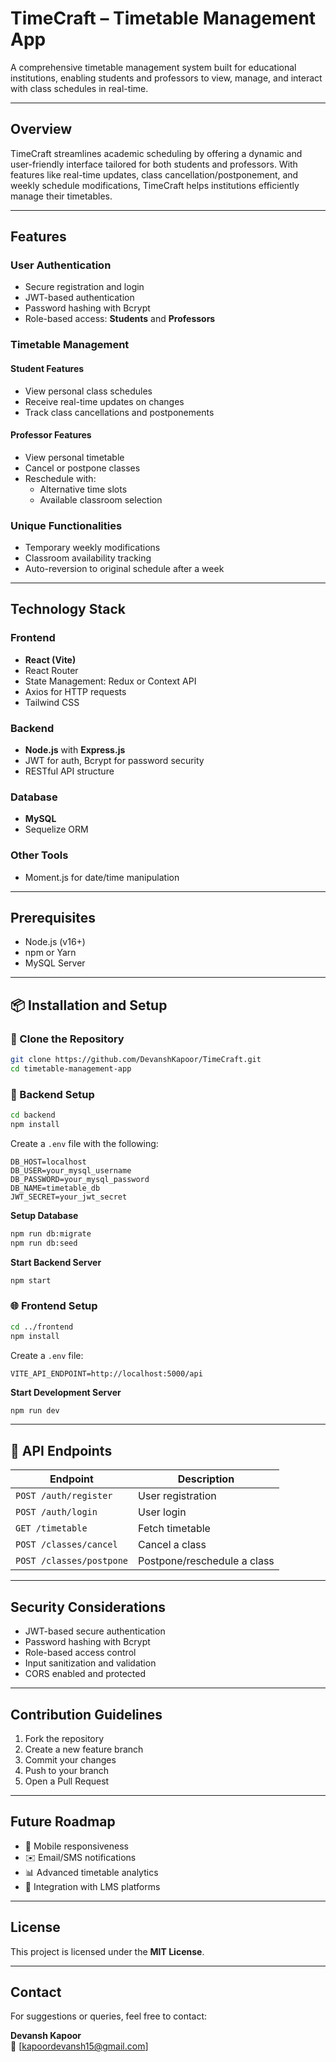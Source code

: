 # TimeCraft – Timetable Management App

A comprehensive timetable management system built for educational institutions, enabling students and professors to view, manage, and interact with class schedules in real-time.

---

## Overview

TimeCraft streamlines academic scheduling by offering a dynamic and user-friendly interface tailored for both students and professors. With features like real-time updates, class cancellation/postponement, and weekly schedule modifications, TimeCraft helps institutions efficiently manage their timetables.

---

## Features

### User Authentication
- Secure registration and login
- JWT-based authentication
- Password hashing with Bcrypt
- Role-based access: **Students** and **Professors**

### Timetable Management

#### Student Features
- View personal class schedules
- Receive real-time updates on changes
- Track class cancellations and postponements

#### Professor Features
- View personal timetable
- Cancel or postpone classes
- Reschedule with:
  - Alternative time slots
  - Available classroom selection

### Unique Functionalities
- Temporary weekly modifications
- Classroom availability tracking
- Auto-reversion to original schedule after a week

---

## Technology Stack

### Frontend
- **React (Vite)**
- React Router
- State Management: Redux or Context API
- Axios for HTTP requests
- Tailwind CSS

### Backend
- **Node.js** with **Express.js**
- JWT for auth, Bcrypt for password security
- RESTful API structure

### Database
- **MySQL**
- Sequelize ORM

### Other Tools
- Moment.js for date/time manipulation

---

## Prerequisites

- Node.js (v16+)
- npm or Yarn
- MySQL Server

---

## 📦 Installation and Setup

### 🔁 Clone the Repository

```bash
git clone https://github.com/DevanshKapoor/TimeCraft.git
cd timetable-management-app
```

### 📂 Backend Setup

```bash
cd backend
npm install
```

Create a `.env` file with the following:
```env
DB_HOST=localhost
DB_USER=your_mysql_username
DB_PASSWORD=your_mysql_password
DB_NAME=timetable_db
JWT_SECRET=your_jwt_secret
```

**Setup Database**

```bash
npm run db:migrate
npm run db:seed
```

**Start Backend Server**

```bash
npm start
```

### 🌐 Frontend Setup

```bash
cd ../frontend
npm install
```

Create a `.env` file:

```env
VITE_API_ENDPOINT=http://localhost:5000/api
```

**Start Development Server**

```bash
npm run dev
```

---

## 🔗 API Endpoints

| Endpoint | Description |
|----------|-------------|
| `POST /auth/register` | User registration |
| `POST /auth/login` | User login |
| `GET /timetable` | Fetch timetable |
| `POST /classes/cancel` | Cancel a class |
| `POST /classes/postpone` | Postpone/reschedule a class |

---

## Security Considerations

- JWT-based secure authentication
- Password hashing with Bcrypt
- Role-based access control
- Input sanitization and validation
- CORS enabled and protected

---

## Contribution Guidelines

1. Fork the repository
2. Create a new feature branch
3. Commit your changes
4. Push to your branch
5. Open a Pull Request

---

## Future Roadmap

- 📱 Mobile responsiveness
- ✉️ Email/SMS notifications
- 📊 Advanced timetable analytics
- 🔗 Integration with LMS platforms

---

## License

This project is licensed under the **MIT License**.

---

## Contact

For suggestions or queries, feel free to contact:

**Devansh Kapoor**  
📧 [kapoordevansh15@gmail.com]  
